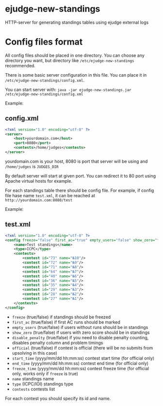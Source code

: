 # ejudge-new-standings
HTTP-server for generating standings tables using ejudge external logs

# Config files format

All config files should be placed in one directory. You can choose any directory you want, but directory like `/etc/ejudge-new-standings` recommended.

There is some basic server configuration in this file. You can place it in `/etc/ejudge-new-standings/config.xml`.

You can start server with: `java -jar ejudge-new-standings.jar /etc/ejudge-new-standings/config.xml`

Example:

## config.xml
```xml
<?xml version="1.0" encoding="utf-8" ?>
<server>
	<host>yourdomain.com</host>
	<port>8080</port>
	<contests>/home/judges</contests>
</server>
```

yourdomain.com is your host, 8080 is port that server will be using and `/home/judges` is `JUDGES_DIR`

By default server will start at given port. You can redirect it to 80 port using Apache virtual hosts for example.

For each standings table there should be config file. For example, if config file hase name `test.xml`, it can be reached at `http://yourdomain.com:8080/test`

Example:

## test.xml
```xml
<?xml version="1.0" encoding="utf-8" ?>
<config freeze="false" first_ac="true" empty_users="false" show_zero="true">
	<name>Test standings</name>
	<type>ICPC</type>
	<contests>
		<contest id="73" name="№10"/>
		<contest id="72" name="№9"/>
		<contest id="71" name="№8"/>
		<contest id="64" name="№7"/>
		<contest id="40" name="№6"/>
		<contest id="36" name="№5"/>
		<contest id="35" name="№4"/>
		<contest id="29" name="№3"/>
		<contest id="28" name="№2"/>
		<contest id="27" name="№1"/>
	</contests>
</config>
```

* `freeze` (true/false) if standings should be freezed
* `first_ac` (true/false) if first AC runs should be marked
* `empty_users` (true/false) if users without runs should be in standings
* `show_zero` (true/false) if users with zero score should be in standings
* `disable_penalty` (true/false) if you need to disable penalty counting, disables penalty column and problem timings
* `official` (true/false) if contest is official (there will be no submits from upsolving in this case)
* `start_time` (yyyy/mm/dd hh:mm:ss) contest start time (for official only)
* `end_time` (yyyy/mm/dd hh:mm:ss) contest end time (for official only)
* `freeze_time` (yyyy/mm/dd hh:mm:ss) contest freeze time (for official only, works only if `freeze` is true)
* `name` standings name
* `type` (ICPC/IOI) standings type
* `contests` contests list

For each contest you should specify its id and name.
